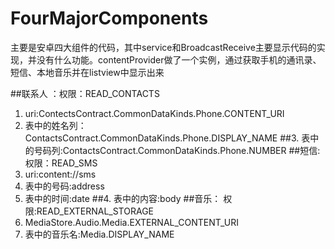 ﻿# FourMajorComponents
主要是安卓四大组件的代码，其中service和BroadcastReceive主要显示代码的实现，并没有什么功能。contentProvider做了一个实例，通过获取手机的通讯录、短信、本地音乐并在listview中显示出来

##联系人 ：权限：READ_CONTACTS
1. uri:ContectsContract.CommonDataKinds.Phone.CONTENT_URI
2. 表中的姓名列：ContactsContract.CommonDataKinds.Phone.DISPLAY_NAME
##3. 表中的号码列:ContactsContract.CommonDataKinds.Phone.NUMBER
##短信:   权限：READ_SMS
1. uri:content://sms
2. 表中的号码:address
3. 表中的时间:date
##4. 表中的内容:body
##音乐： 权限:READ_EXTERNAL_STORAGE
1. MediaStore.Audio.Media.EXTERNAL_CONTENT_URI
2. 表中的音乐名:Media.DISPLAY_NAME